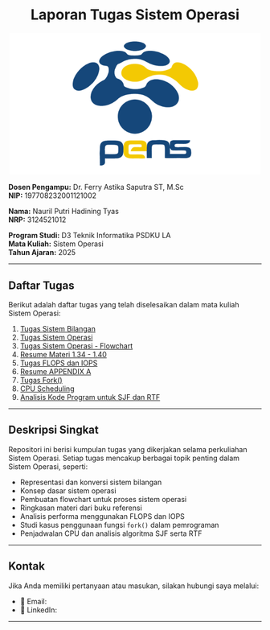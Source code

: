 <div align="center">
  
# Laporan Tugas Sistem Operasi
</div>
<p align="center">
  <img src="https://github.com/Naurilputri/SisOp-2025/blob/main/logo.jpg.webp" width="500"/>
</p>

**Dosen Pengampu:** Dr. Ferry Astika Saputra ST, M.Sc  
**NIP:** 197708232001121002  

**Nama:** Nauril Putri Hadining Tyas  
**NRP:** 3124521012  

**Program Studi:** D3 Teknik Informatika PSDKU LA  
**Mata Kuliah:** Sistem Operasi  
**Tahun Ajaran:** 2025  

---

##  Daftar Tugas

Berikut adalah daftar tugas yang telah diselesaikan dalam mata kuliah Sistem Operasi:

1. [Tugas Sistem Bilangan](./1.%20Tugas-Sistem-Bilangan.md)
2. [Tugas Sistem Operasi](./2.%20Tugas-Sistem-Operasi.md)
3. [Tugas Sistem Operasi - Flowchart](./3.%20Tugas-Sistem-Operasi-Flowchart.md)
4. [Resume Materi 1.34 - 1.40](./4.%20Tugas-resume-1.34-sampai-1.40.md)
5. [Tugas FLOPS dan IOPS](./5.%20Tugas-Flops-Iops.md)
6. [Resume APPENDIX A](./5.%20Tugas-Resume-APPENDIX-A.md)
7. [Tugas Fork()](./6.%20Tugas-Fork().md)
8. [CPU Scheduling](./8.%20CPU-Scheduling.md)
9. [Analisis Kode Program untuk SJF dan RTF](./9.%20Analisis-Code-Program-untuk-SJF-dan%20-RTF.md)

---

##  Deskripsi Singkat

Repositori ini berisi kumpulan tugas yang dikerjakan selama perkuliahan Sistem Operasi. Setiap tugas mencakup berbagai topik penting dalam Sistem Operasi, seperti:

- Representasi dan konversi sistem bilangan
- Konsep dasar sistem operasi
- Pembuatan flowchart untuk proses sistem operasi
- Ringkasan materi dari buku referensi
- Analisis performa menggunakan FLOPS dan IOPS
- Studi kasus penggunaan fungsi `fork()` dalam pemrograman
- Penjadwalan CPU dan analisis algoritma SJF serta RTF

---

##  Kontak

Jika Anda memiliki pertanyaan atau masukan, silakan hubungi saya melalui:

- 📧 Email: 
- 🔗 LinkedIn: 

---

